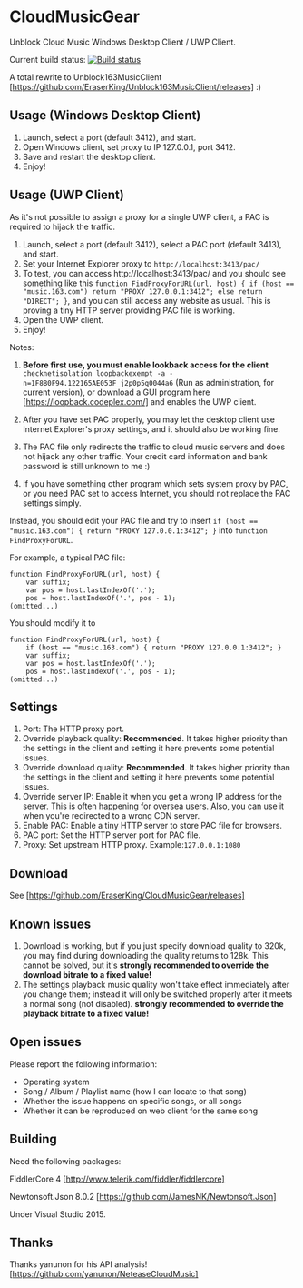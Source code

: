 # CloudMusicGear

Unblock Cloud Music Windows Desktop Client / UWP Client.

Current build status: [![Build status](https://ci.appveyor.com/api/projects/status/i33kph8k1bj5r912?svg=true)](https://ci.appveyor.com/project/EraserKing/cloudmusicgear)

A total rewrite to Unblock163MusicClient [https://github.com/EraserKing/Unblock163MusicClient/releases] :)

## Usage (Windows Desktop Client)

1. Launch, select a port (default 3412), and start.
2. Open Windows client, set proxy to IP 127.0.0.1, port 3412.
3. Save and restart the desktop client.
4. Enjoy!

## Usage (UWP Client)

As it's not possible to assign a proxy for a single UWP client, a PAC is required to hijack the traffic.

1. Launch, select a port (default 3412), select a PAC port (default 3413), and start.
2. Set your Internet Explorer proxy to `http://localhost:3413/pac/`
3. To test, you can access http://localhost:3413/pac/ and you should see something like this `function FindProxyForURL(url, host) { if (host == "music.163.com") return "PROXY 127.0.0.1:3412"; else return "DIRECT"; }`, and you can still access any website as usual. This is proving a tiny HTTP server providing PAC file is working.
4. Open the UWP client.
5. Enjoy!

Notes:

1. **Before first use, you must enable lookback access for the client** 
`checknetisolation loopbackexempt -a -n=1F8B0F94.122165AE053F_j2p0p5q0044a6` (Run as administration, for current version), or download a GUI program here [https://loopback.codeplex.com/] and enables the UWP client.

2. After you have set PAC properly, you may let the desktop client use Internet Explorer's proxy settings, and it should also be working fine.

3. The PAC file only redirects the traffic to cloud music servers and does not hijack any other traffic. Your credit card information and bank password is still unknown to me :)

4. If you have something other program which sets system proxy by PAC, or you need PAC set to access Internet, you should not replace the PAC settings simply.

Instead, you should edit your PAC file and try to insert `if (host == "music.163.com") { return "PROXY 127.0.0.1:3412"; }` into `function FindProxyForURL`.

For example, a typical PAC file:
```
function FindProxyForURL(url, host) {
    var suffix;
    var pos = host.lastIndexOf('.');
    pos = host.lastIndexOf('.', pos - 1);
(omitted...)
```

You should modify it to 
```
function FindProxyForURL(url, host) {
    if (host == "music.163.com") { return "PROXY 127.0.0.1:3412"; }
    var suffix;
    var pos = host.lastIndexOf('.');
    pos = host.lastIndexOf('.', pos - 1);
(omitted...)
```



## Settings

1. Port: The HTTP proxy port.
2. Override playback quality: **Recommended**. It takes higher priority than the settings in the client and setting it here prevents some potential issues.
3. Override download quality: **Recommended**. It takes higher priority than the settings in the client and setting it here prevents some potential issues.
4. Override server IP: Enable it when you get a wrong IP address for the server. This is often happening for oversea users. Also, you can use it when you're redirected to a wrong CDN server.
6. Enable PAC: Enable a tiny HTTP server to store PAC file for browsers.
7. PAC port: Set the HTTP server port for PAC file.
8. Proxy: Set upstream HTTP proxy. Example:`127.0.0.1:1080`

## Download

See [https://github.com/EraserKing/CloudMusicGear/releases]

## Known issues

1. Download is working, but if you just specify download quality to 320k, you may find during downloading the quality returns to 128k. This cannot be solved, but it's **strongly recommended to override the download bitrate to a fixed value!**
2. The settings playback music quality won't take effect immediately after you change them; instead it will only be switched properly after it meets a normal song (not disabled). **strongly recommended to override the playback bitrate to a fixed value!**

## Open issues

Please report the following information:

* Operating system
* Song / Album / Playlist name (how I can locate to that song)
* Whether the issue happens on specific songs, or all songs
* Whether it can be reproduced on web client for the same song

## Building

Need the following packages:

FiddlerCore 4 [http://www.telerik.com/fiddler/fiddlercore]

Newtonsoft.Json 8.0.2 [https://github.com/JamesNK/Newtonsoft.Json]

Under Visual Studio 2015.

## Thanks

Thanks yanunon for his API analysis! [https://github.com/yanunon/NeteaseCloudMusic]